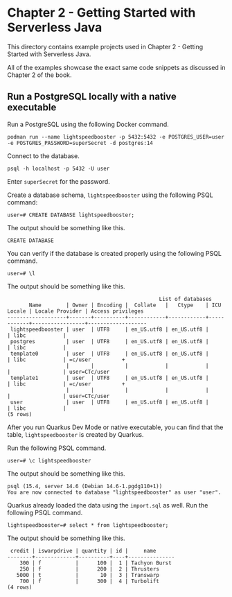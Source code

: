 # Chapter 2 - Getting Started with Serverless Java
This directory contains example projects used in Chapter 2 - Getting Started with Serverless Java. 

All of the examples showcase the exact same code snippets as discussed in Chapter 2 of the book. 

## Run a PostgreSQL locally with a native executable

Run a PostgreSQL using the following Docker command.

```
podman run --name lightspeedbooster -p 5432:5432 -e POSTGRES_USER=user -e POSTGRES_PASSWORD=superSecret -d postgres:14
```

Connect to the database.

```
psql -h localhost -p 5432 -U user
```

Enter `superSecret` for the password.

Create a database schema, `lightspeedbooster` using the following PSQL command:

```
user=# CREATE DATABASE lightspeedbooster;
```

The output should be something like this.

```
CREATE DATABASE
```

You can verify if the database is created properly using the following PSQL command.

```
user=# \l
```

The output should be something like this.

```
                                                 List of databases
       Name        | Owner | Encoding |  Collate   |   Ctype    | ICU Locale | Locale Provider | Access privileges 
-------------------+-------+----------+------------+------------+------------+-----------------+-------------------
 lightspeedbooster | user  | UTF8     | en_US.utf8 | en_US.utf8 |            | libc            | 
 postgres          | user  | UTF8     | en_US.utf8 | en_US.utf8 |            | libc            | 
 template0         | user  | UTF8     | en_US.utf8 | en_US.utf8 |            | libc            | =c/user          +
                   |       |          |            |            |            |                 | user=CTc/user
 template1         | user  | UTF8     | en_US.utf8 | en_US.utf8 |            | libc            | =c/user          +
                   |       |          |            |            |            |                 | user=CTc/user
 user              | user  | UTF8     | en_US.utf8 | en_US.utf8 |            | libc            | 
(5 rows)
```

After you run Quarkus Dev Mode or native executable, you can find that the table, `lightspeedbooster` is created by Quarkus. 

Run the following PSQL command.

```
user=# \c lightspeedbooster
```

The output should be something like this.

```
psql (15.4, server 14.6 (Debian 14.6-1.pgdg110+1))
You are now connected to database "lightspeedbooster" as user "user".
```

Quarkus already loaded the data using the `import.sql` as well. Run the following PSQL command.

```
lightspeedbooster=# select * from lightspeedbooster;
```

The output should be something like this.

```
 credit | iswarpdrive | quantity | id |     name      
--------+-------------+----------+----+---------------
    300 | f           |      100 |  1 | Tachyon Burst
    250 | f           |      200 |  2 | Thrusters
   5000 | t           |       10 |  3 | Transwarp
    700 | f           |      300 |  4 | Turbolift
(4 rows)
```
